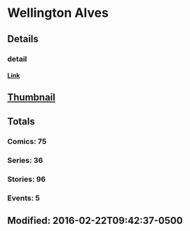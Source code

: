 # Wellington  Alves 
## Details
### detail
#### [Link](http://marvel.com/comics/creators/5039/wellington_alves?utm_campaign=apiRef&utm_source=225578a89fc76f3d20fbffda5d17a88d)
## [Thumbnail](http://i.annihil.us/u/prod/marvel/i/mg/e/d0/4badb8c2d332f.jpg)
## Totals
### Comics: 75
### Series: 36
### Stories: 96
### Events: 5
## Modified: 2016-02-22T09:42:37-0500
